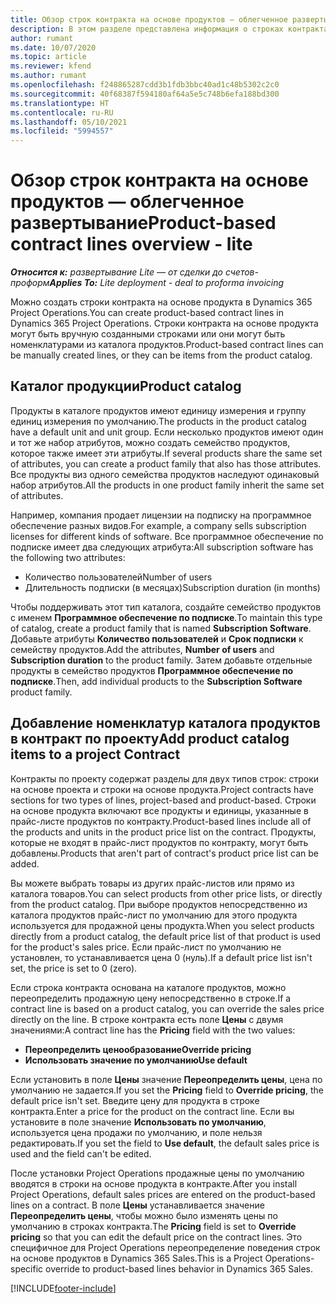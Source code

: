 ```yaml
---
title: Обзор строк контракта на основе продуктов — облегченное развертывание
description: В этом разделе представлена информация о строках контракта на основе продуктов.
author: rumant
ms.date: 10/07/2020
ms.topic: article
ms.reviewer: kfend
ms.author: rumant
ms.openlocfilehash: f248865287cdd3b1fdb3bbc40ad1c48b5302c2c0
ms.sourcegitcommit: 40f68387f594180af64a5e5c748b6efa188bd300
ms.translationtype: HT
ms.contentlocale: ru-RU
ms.lasthandoff: 05/10/2021
ms.locfileid: "5994557"
---
```

# <a name="product-based-contract-lines-overview---lite"></a><span data-ttu-id="3433b-103">Обзор строк контракта на основе продуктов — облегченное развертывание</span><span class="sxs-lookup"><span data-stu-id="3433b-103">Product-based contract lines overview - lite</span></span>

<span data-ttu-id="3433b-104">_**Относится к:** развертывание Lite — от сделки до счетов-проформ_</span><span class="sxs-lookup"><span data-stu-id="3433b-104">_**Applies To:** Lite deployment - deal to proforma invoicing_</span></span>

<span data-ttu-id="3433b-105">Можно создать строки контракта на основе продукта в Dynamics 365 Project Operations.</span><span class="sxs-lookup"><span data-stu-id="3433b-105">You can create product-based contract lines in Dynamics 365 Project Operations.</span></span> <span data-ttu-id="3433b-106">Строки контракта на основе продукта могут быть вручную созданными строками или они могут быть номенклатурами из каталога продуктов.</span><span class="sxs-lookup"><span data-stu-id="3433b-106">Product-based contract lines can be manually created lines, or they can be items from the product catalog.</span></span>

## <a name="product-catalog"></a><span data-ttu-id="3433b-107">Каталог продукции</span><span class="sxs-lookup"><span data-stu-id="3433b-107">Product catalog</span></span>

<span data-ttu-id="3433b-108">Продукты в каталоге продуктов имеют единицу измерения и группу единиц измерения по умолчанию.</span><span class="sxs-lookup"><span data-stu-id="3433b-108">The products in the product catalog have a default unit and unit group.</span></span> <span data-ttu-id="3433b-109">Если несколько продуктов имеют один и тот же набор атрибутов, можно создать семейство продуктов, которое также имеет эти атрибуты.</span><span class="sxs-lookup"><span data-stu-id="3433b-109">If several products share the same set of attributes, you can create a product family that also has those attributes.</span></span> <span data-ttu-id="3433b-110">Все продукты виз одного семейства продуктов наследуют одинаковый набор атрибутов.</span><span class="sxs-lookup"><span data-stu-id="3433b-110">All the products in one product family inherit the same set of attributes.</span></span>

<span data-ttu-id="3433b-111">Например, компания продает лицензии на подписку на программное обеспечение разных видов.</span><span class="sxs-lookup"><span data-stu-id="3433b-111">For example, a company sells subscription licenses for different kinds of software.</span></span> <span data-ttu-id="3433b-112">Все программное обеспечение по подписке имеет два следующих атрибута:</span><span class="sxs-lookup"><span data-stu-id="3433b-112">All subscription software has the following two attributes:</span></span>

- <span data-ttu-id="3433b-113">Количество пользователей</span><span class="sxs-lookup"><span data-stu-id="3433b-113">Number of users</span></span>
- <span data-ttu-id="3433b-114">Длительность подписки (в месяцах)</span><span class="sxs-lookup"><span data-stu-id="3433b-114">Subscription duration (in months)</span></span>

<span data-ttu-id="3433b-115">Чтобы поддерживать этот тип каталога, создайте семейство продуктов с именем **Программное обеспечение по подписке**.</span><span class="sxs-lookup"><span data-stu-id="3433b-115">To maintain this type of catalog, create a product family that is named **Subscription Software**.</span></span> <span data-ttu-id="3433b-116">Добавьте атрибуты **Количество пользователей** и **Срок подписки** к семейству продуктов.</span><span class="sxs-lookup"><span data-stu-id="3433b-116">Add the attributes, **Number of users** and **Subscription duration** to the product family.</span></span> <span data-ttu-id="3433b-117">Затем добавьте отдельные продукты в семейство продуктов **Программное обеспечение по подписке**.</span><span class="sxs-lookup"><span data-stu-id="3433b-117">Then, add individual products to the **Subscription Software** product family.</span></span>

## <a name="add-product-catalog-items-to-a-project-contract"></a><span data-ttu-id="3433b-118">Добавление номенклатур каталога продуктов в контракт по проекту</span><span class="sxs-lookup"><span data-stu-id="3433b-118">Add product catalog items to a project Contract</span></span>

<span data-ttu-id="3433b-119">Контракты по проекту содержат разделы для двух типов строк: строки на основе проекта и строки на основе продукта.</span><span class="sxs-lookup"><span data-stu-id="3433b-119">Project contracts have sections for two types of lines, project-based and product-based.</span></span> <span data-ttu-id="3433b-120">Строки на основе продукта включают все продукты и единицы, указанные в прайс-листе продуктов по контракту.</span><span class="sxs-lookup"><span data-stu-id="3433b-120">Product-based lines include all of the products and units in the product price list on the contract.</span></span> <span data-ttu-id="3433b-121">Продукты, которые не входят в прайс-лист продуктов по контракту, могут быть добавлены.</span><span class="sxs-lookup"><span data-stu-id="3433b-121">Products that aren't part of contract's product price list can be added.</span></span>

<span data-ttu-id="3433b-122">Вы можете выбрать товары из других прайс-листов или прямо из каталога товаров.</span><span class="sxs-lookup"><span data-stu-id="3433b-122">You can select products from other price lists, or directly from the product catalog.</span></span> <span data-ttu-id="3433b-123">При выборе продуктов непосредственно из каталога продуктов прайс-лист по умолчанию для этого продукта используется для продажной цены продукта.</span><span class="sxs-lookup"><span data-stu-id="3433b-123">When you select products directly from a product catalog, the default price list of that product is used for the product's sales price.</span></span> <span data-ttu-id="3433b-124">Если прайс-лист по умолчанию не установлен, то устанавливается цена 0 (нуль).</span><span class="sxs-lookup"><span data-stu-id="3433b-124">If a default price list isn't set, the price is set to 0 (zero).</span></span>

<span data-ttu-id="3433b-125">Если строка контракта основана на каталоге продуктов, можно переопределить продажную цену непосредственно в строке.</span><span class="sxs-lookup"><span data-stu-id="3433b-125">If a contract line is based on a product catalog, you can override the sales price directly on the line.</span></span> <span data-ttu-id="3433b-126">В строке контракта есть поле **Цены** с двумя значениями:</span><span class="sxs-lookup"><span data-stu-id="3433b-126">A contract line has the **Pricing** field with the two values:</span></span>

- <span data-ttu-id="3433b-127">**Переопределить ценообразование**</span><span class="sxs-lookup"><span data-stu-id="3433b-127">**Override pricing**</span></span>
- <span data-ttu-id="3433b-128">**Использовать значение по умолчанию**</span><span class="sxs-lookup"><span data-stu-id="3433b-128">**Use default**</span></span>

<span data-ttu-id="3433b-129">Если установить в поле **Цены** значение **Переопределить цены**, цена по умолчанию не задается.</span><span class="sxs-lookup"><span data-stu-id="3433b-129">If you set the **Pricing** field to **Override pricing**, the default price isn't set.</span></span> <span data-ttu-id="3433b-130">Введите цену для продукта в строке контракта.</span><span class="sxs-lookup"><span data-stu-id="3433b-130">Enter a price for the product on the contract line.</span></span> <span data-ttu-id="3433b-131">Если вы установите в поле значение **Использовать по умолчанию**, используется цена продажи по умолчанию, и поле нельзя редактировать.</span><span class="sxs-lookup"><span data-stu-id="3433b-131">If you set the field to **Use default**, the default sales price is used and the field can't be edited.</span></span>

<span data-ttu-id="3433b-132">После установки Project Operations продажные цены по умолчанию вводятся в строки на основе продукта в контракте.</span><span class="sxs-lookup"><span data-stu-id="3433b-132">After you install Project Operations, default sales prices are entered on the product-based lines on a contract.</span></span> <span data-ttu-id="3433b-133">В поле **Цены** устанавливается значение **Переопределить цены**, чтобы можно было изменять цены по умолчанию в строках контракта.</span><span class="sxs-lookup"><span data-stu-id="3433b-133">The **Pricing** field is set to **Override pricing** so that you can edit the default price on the contract lines.</span></span> <span data-ttu-id="3433b-134">Это специфичное для Project Operations переопределение поведения строк на основе продуктов в Dynamics 365 Sales.</span><span class="sxs-lookup"><span data-stu-id="3433b-134">This is a Project Operations-specific override to product-based lines behavior in Dynamics 365 Sales.</span></span>


[!INCLUDE[footer-include](../../includes/footer-banner.md)]